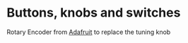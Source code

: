 Buttons, knobs and switches
===========================

Rotary Encoder from [Adafruit](https://www.adafruit.com/product/377) to replace the tuning knob



